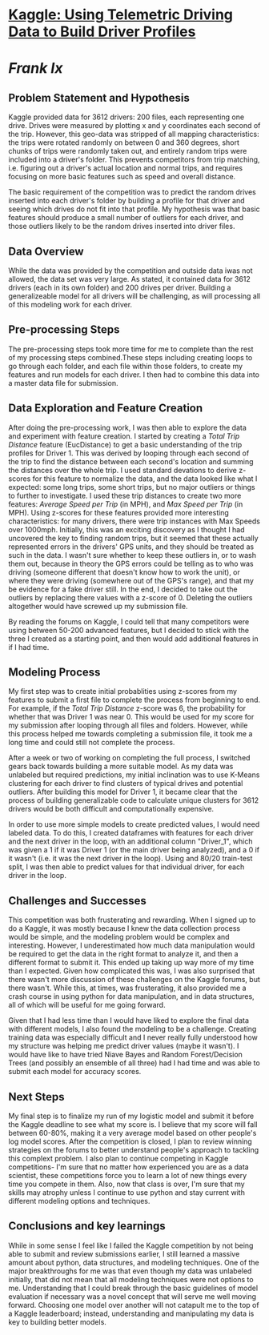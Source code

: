 # [Kaggle: Using Telemetric Driving Data to Build Driver Profiles](https://www.kaggle.com/c/axa-driver-telematics-analysis)
# *Frank Ix*

## Problem Statement and Hypothesis

Kaggle provided data for 3612 drivers: 200 files, each representing one drive. Drives were measured by plotting x and y coordinates each second of the trip. However, this geo-data was stripped of all mapping characteristics: the trips were rotated randomly on between 0 and 360 degrees, short chunks of trips were randomly taken out, and entirely random trips were included into a driver's folder. This prevents competitors from trip matching, i.e. figuring out a driver's actual location and normal trips, and requires focusing on more basic features such as speed and overall distance.

The basic requirement of the competition was to predict the random drives inserted into each driver's folder by building a profile for that driver and seeing which drives do not fit into that profile. My hypothesis was that basic features should produce a small number of outliers for each driver, and those outliers likely to be the random drives inserted into driver files.

## Data Overview

While the data was provided by the competition and outside data iwas not allowed, the data set was very large. As stated, it contained data for 3612 drivers (each in its own folder) and 200 drives per driver. Building a generalizeable model for all drivers will be challenging, as will processing all of this modeling work for each driver.

## Pre-processing Steps

The pre-processing steps took more time for me to complete than the rest of my processing steps combined.These steps including creating loops to go through each folder, and each file within those folders, to create my features and run models for each driver. I then had to combine this data into a master data file for submission.

## Data Exploration and Feature Creation

After doing the pre-processing work, I was then able to explore the data and experiment with feature creation. I started by creating a *Total Trip Distance* feature (EucDistance) to get a basic understanding of the trip profiles for Driver 1. This was derived by looping through each second of the trip to find the distance between each second's location and summing the distances over the whole trip. I used standard devations to derive z-scores for this feature to normalize the data, and the data looked like what I expected: some long trips, some short trips, but no major outliers or things to further to investigate. I used these trip distances to create two more features: *Average Speed per Trip* (in MPH), and *Max Speed per Trip* (in MPH). Using z-scores for these features provided more interesting characteristics: for many drivers, there were trip instances with Max Speeds over 1000mph. Initially, this was an exciting discovery as I thought I had uncovered the key to finding random trips, but it seemed that these actually represented errors in the drivers' GPS units, and they should be treated as such in the data. I wasn't sure whether to keep these outliers in, or to wash them out, because in theory the GPS errors could be telling as to who was driving (someone different that doesn't know how to work the unit), or where they were driving (somewhere out of the GPS's range), and that my be evidence for a fake driver still. In the end, I decided to take out the outliers by replacing there values with a z-score of 0. Deleting the outliers altogether would have screwed up my submission file.

By reading the forums on Kaggle, I could tell that many competitors were using between 50-200 advanced features, but I decided to stick with the three I created as a starting point, and then would add additional features in if I had time.

## Modeling Process

My first step was to create initial probablities using z-scores from my features to submit a first file to complete the process from beginning to end. For example, if the *Total Trip Distance* z-score was 6, the probability for whether that was Driver 1 was near 0. This would be used for my score for my submission after looping through all files and folders. However, while this process helped me towards completing a submission file, it took me a long time and could still not complete the process.

After a week or two of working on completing the full process, I switched gears back towards building a more suitable model. As my data was unlabeled but required predictions, my initial inclination was to use K-Means clustering for each driver to find clusters of typical drives and potential outliers. After building this model for Driver 1, it became clear that the process of building generalizable code to calculate unique clusters for 3612 drivers would be both difficult and computationally expensive.

In order to use more simple models to create predicted values, I would need labeled data. To do this, I  created dataframes with features for each driver and the next driver in the loop, with an additional column "Driver_1", which was given a 1 if it was Driver 1 (or the main driver being analyzed), and a 0 if it wasn't (i.e. it was the next driver in the loop). Using and 80/20 train-test split, I was then able to predict values for that individual driver, for each driver in the loop.


## Challenges and Successes

This competition was both frusterating and rewarding. When I signed up to do a Kaggle, it was mostly because I knew the data collection process would be simple, and the modeling problem would be complex and interesting. However, I underestimated how much data manipulation would be required to get the data in the right format to analyze it, and then a different format to submit it. This ended up taking up way more of my time than I expected. Given how complicated this was, I was also surprised that there wasn't more discussion of these challenges on the Kaggle forums, but there wasn't. While this, at times, was frusterating, it also provided me a crash course in using python for data manipulation, and in data structures, all of which will be useful for me going forward.

Given that I had less time than I would have liked to explore the final data with different models, I also found the modeling to be a challenge. Creating training data was especially difficult and I never really fully understood how my structure was helping me predict driver values (maybe it wasn't). I would have like to have tried Niave Bayes and Random Forest/Decision Trees (and possibly an ensemble of all three) had I had time and was able to submit each model for accuracy scores.

## Next Steps

My final step is to finalize my run of my logistic model and submit it before the Kaggle deadline to see what my score is. I believe that my score will fall between 60-80%, making it a very average model based on other people's log model scores. After the competition is closed, I plan to review winning strategies on the forums to better understand people's approach to tackling this complext problem. I also plan to continue competing in Kaggle competitions- I'm sure that no matter how experienced you are as a data scientist, these competitions force you to learn a lot of new things every time you compete in them. Also, now that class is over, I'm sure that my skills may atrophy unless I continue to use python and stay current with different modeling options and techniques.

## Conclusions and key learnings

While in some sense I feel like I failed the Kaggle competition by not being able to submit and review submissions earlier, I still learned a massive amount about python, data structures, and modeling techniques. One of the major breakthroughs for me was that even though my data was unlabeled initially, that did not mean that all modeling techniques were not options to me. Understanding that I could break through the basic guidelines of model evaluation if necessary was a novel concept that will serve me well moving forward. Choosing one model over another will not catapult me to the top of a Kaggle leaderboard; instead, understanding and manipulating my data is key to building better models.